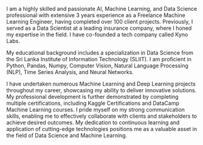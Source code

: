 I am a highly skilled and passionate AI, Machine Learning, and Data Science professional with extensive 3 years experience as a Freelance Machine Learning Engineer, having completed over 100 client projects. Previously, I served as a Data Scientist at a leading insurance company, where I honed my expertise in the field. I have co-founded a tech company called Kyno Labs.

My educational background includes a specialization in Data Science from the Sri Lanka Institute of Information Technology (SLIIT). I am proficient in Python, Pandas, Numpy, Computer Vision, Natural Language Processing (NLP), Time Series Analysis, and Neural Networks. 

I have undertaken numerous Machine Learning and Deep Learning projects throughout my career, showcasing my ability to deliver innovative solutions. My professional development is further demonstrated by completing multiple certifications, including Kaggle Certifications and DataCamp Machine Learning courses. I pride myself on my strong communication skills, enabling me to effectively collaborate with clients and stakeholders to achieve desired outcomes. My dedication to continuous learning and application of cutting-edge technologies positions me as a valuable asset in the field of Data Science and Machine Learning.
